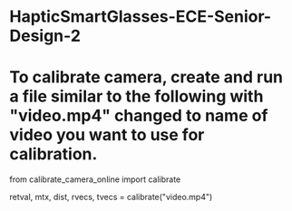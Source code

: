 # HapticSmartGlasses-ECE-Senior-Design-2

# To calibrate camera, create and run a file similar to the following with "video.mp4" changed to name of video you want to use for calibration.

from calibrate_camera_online import calibrate

retval, mtx, dist, rvecs, tvecs = calibrate("video.mp4")
